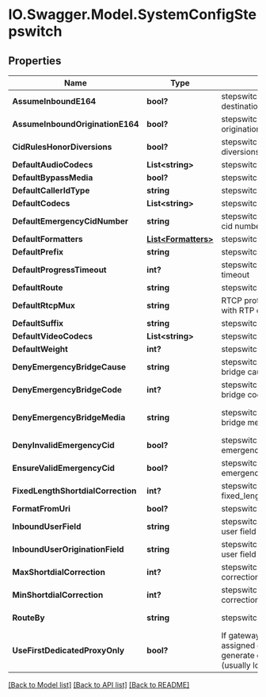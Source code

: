 # IO.Swagger.Model.SystemConfigStepswitch
## Properties

Name | Type | Description | Notes
------------ | ------------- | ------------- | -------------
**AssumeInboundE164** | **bool?** | stepswitch assume inbound destination DID is e164 format | [optional] [default to false]
**AssumeInboundOriginationE164** | **bool?** | stepswitch assume inbound origination DID is e164 format | [optional] [default to false]
**CidRulesHonorDiversions** | **bool?** | stepswitch cid rules honor diversions | [optional] [default to false]
**DefaultAudioCodecs** | **List&lt;string&gt;** | stepswitch default audio codecs | [optional] 
**DefaultBypassMedia** | **bool?** | stepswitch default bypass media | [optional] [default to false]
**DefaultCallerIdType** | **string** | stepswitch default caller id type | [optional] [default to "external"]
**DefaultCodecs** | **List&lt;string&gt;** | stepswitch default codecs | [optional] 
**DefaultEmergencyCidNumber** | **string** | stepswitch default emergency cid number | [optional] 
**DefaultFormatters** | [**List&lt;Formatters&gt;**](Formatters.md) | stepswitch default formatters | [optional] 
**DefaultPrefix** | **string** | stepswitch default prefix | [optional] [default to ""]
**DefaultProgressTimeout** | **int?** | stepswitch default progress timeout | [optional] 
**DefaultRoute** | **string** | stepswitch default route | [optional] 
**DefaultRtcpMux** | **string** | RTCP protocol messages mixed with RTP data | [optional] 
**DefaultSuffix** | **string** | stepswitch default suffix | [optional] [default to ""]
**DefaultVideoCodecs** | **List&lt;string&gt;** | stepswitch default video codecs | [optional] 
**DefaultWeight** | **int?** | stepswitch default weight | [optional] 
**DenyEmergencyBridgeCause** | **string** | stepswitch deny emergency bridge cause | [optional] [default to "Emergency service not configured"]
**DenyEmergencyBridgeCode** | **int?** | stepswitch deny emergency bridge code | [optional] 
**DenyEmergencyBridgeMedia** | **string** | stepswitch deny emergency bridge media | [optional] [default to "prompt://system_media/stepswitch-emergency_not_configured/"]
**DenyInvalidEmergencyCid** | **bool?** | stepswitch deny invalid emergency cid | [optional] [default to false]
**EnsureValidEmergencyCid** | **bool?** | stepswitch ensure valid emergency cid | [optional] [default to false]
**FixedLengthShortdialCorrection** | **int?** | stepswitch fixed_length_shortdial_correction | [optional] 
**FormatFromUri** | **bool?** | stepswitch format from uri | [optional] [default to false]
**InboundUserField** | **string** | stepswitch inbound destination user field | [optional] [default to "Request"]
**InboundUserOriginationField** | **string** | stepswitch inbound origination user field | [optional] [default to "From"]
**MaxShortdialCorrection** | **int?** | stepswitch maximum shortdial correction | [optional] 
**MinShortdialCorrection** | **int?** | stepswitch minimum shortdial correction | [optional] 
**RouteBy** | **string** | stepswitch route by | [optional] [default to "stepswitch_resources"]
**UseFirstDedicatedProxyOnly** | **bool?** | If gateways are generated for assigned dedicated IPs, only generate one for the first IP (usually local to the call). | [optional] [default to true]

[[Back to Model list]](../README.md#documentation-for-models) [[Back to API list]](../README.md#documentation-for-api-endpoints) [[Back to README]](../README.md)

